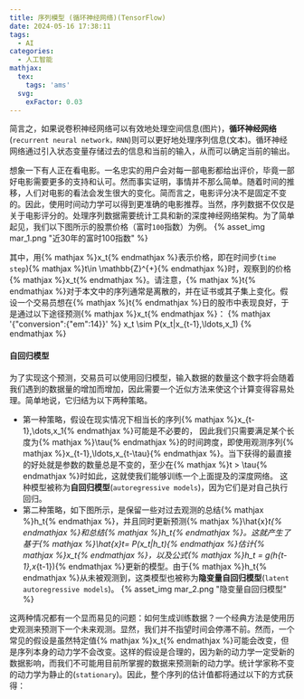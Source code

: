 ```yaml
---
title: 序列模型 (循环神经网络)(TensorFlow)
date: 2024-05-16 17:38:11
tags:
  - AI
categories:
  - 人工智能
mathjax:
  tex:
    tags: 'ams'
  svg:
    exFactor: 0.03
---
```


简言之，如果说卷积神经网络可以有效地处理空间信息(图片)，**循环神经网络**(`recurrent neural network，RNN`)则可以更好地处理序列信息(文本)。循环神经网络通过引入状态变量存储过去的信息和当前的输入，从而可以确定当前的输出。
<!-- more -->
想象一下有人正在看电影。一名忠实的用户会对每一部电影都给出评价，毕竟一部好电影需要更多的支持和认可。然而事实证明，事情并不那么简单。随着时间的推移，人们对电影的看法会发生很大的变化。简而言之，电影评分决不是固定不变的。因此，使用时间动力学可以得到更准确的电影推荐。当然，序列数据不仅仅是关于电影评分的。处理序列数据需要统计工具和新的深度神经网络架构。为了简单起见，我们以下图所示的股票价格（富时`100`指数）为例。
{% asset_img mar_1.png "近30年的富时100指数" %}

其中，用{% mathjax %}x_t{% endmathjax %}表示价格，即在时间步(`time step`){% mathjax %}t\in \mathbb{Z}^{+}{% endmathjax %}时，观察到的价格{% mathjax %}x_t{% endmathjax %}。请注意，{% mathjax %}t{% endmathjax %}对于本文中的序列通常是离散的，并在证书或其子集上变化。假设一个交易员想在{% mathjax %}t{% endmathjax %}日的股市中表现良好，于是通过以下途径预测{% mathjax %}x_t{% endmathjax %}：
{% mathjax '{"conversion":{"em":14}}' %}
x_t \sim P(x_t|x_{t-1},\ldots,x_1)
{% endmathjax %}
#### 自回归模型

为了实现这个预测，交易员可以使用回归模型，输入数据的数量这个数字将会随着我们遇到的数据量的增加而增加，因此需要一个近似方法来使这个计算变得容易处理。简单地说，它归结为以下两种策略。
- 第一种策略，假设在现实情况下相当长的序列{% mathjax %}x_{t-1},\dots,x_1{% endmathjax %}可能是不必要的， 因此我们只需要满足某个长度为{% mathjax %}\tau{% endmathjax %}的时间跨度，即使用观测序列{% mathjax %}x_{t-1},\ldots,x_{t-\tau}{% endmathjax %}。当下获得的最直接的好处就是参数的数量总是不变的，至少在{% mathjax %}t > \tau{% endmathjax %}时如此，这就使我们能够训练一个上面提及的深度网络。 这种模型被称为**自回归模型**(`autoregressive models`)，因为它们是对自己执行回归。
- 第二种策略，如下图所示，是保留一些对过去观测的总结{% mathjax %}h_t{% endmathjax %}，并且同时更新预测{% mathjax %}\hat{x}_t{% endmathjax %}和总结{% mathjax %}h_t{% endmathjax %}。这就产生了基于{% mathjax %}\hat{x}_t= P(x_t|h_t){% endmathjax %}估计{% mathjax %}x_t{% endmathjax %}，以及公式{% mathjax %}h_t = g(h_{t-1},x_{t-1}){% endmathjax %}更新的模型。由于{% mathjax %}h_t{% endmathjax %}从未被观测到，这类模型也被称为**隐变量自回归模型**(`latent autoregressive models`)。
{% asset_img mar_2.png "隐变量自回归模型" %}

这两种情况都有一个显而易见的问题：如何生成训练数据？一个经典方法是使用历史观测来预测下一个未来观测。显然，我们并不指望时间会停滞不前。然而，一个常见的假设是虽然特定值{% mathjax %}x_t{% endmathjax %}可能会改变，但是序列本身的动力学不会改变。这样的假设是合理的，因为新的动力学一定受新的数据影响，而我们不可能用目前所掌握的数据来预测新的动力学。统计学家称不变的动力学为静止的(`stationary`)。因此，整个序列的估计值都将通过以下的方式获得：